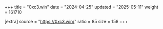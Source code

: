 +++
title = "0xc3.win"
date = "2024-04-25"
updated = "2025-05-11"
weight = 161710

[extra]
source = "https://0xc3.win/"
ratio = 85
size = 158
+++
